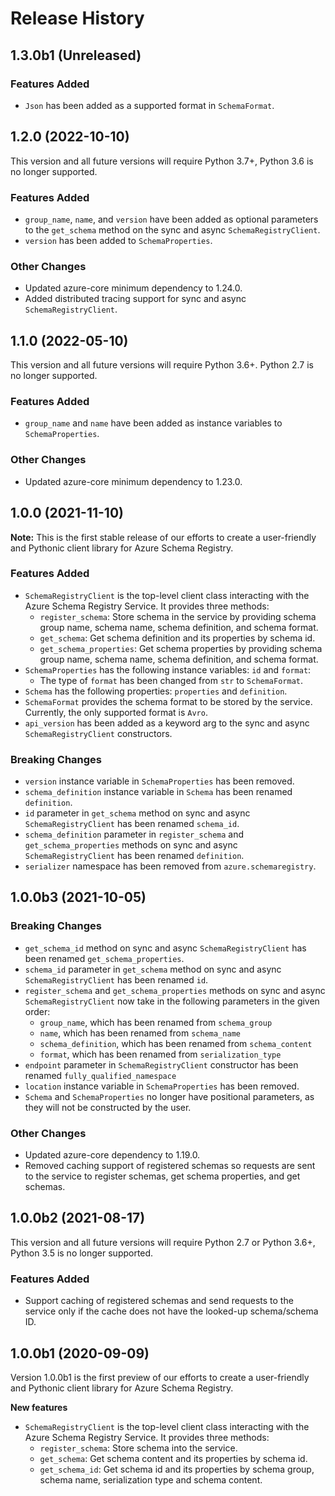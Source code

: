 # Release History

## 1.3.0b1 (Unreleased)

### Features Added

- `Json` has been added as a supported format in `SchemaFormat`.

## 1.2.0 (2022-10-10)

This version and all future versions will require Python 3.7+, Python 3.6 is no longer supported.

### Features Added

- `group_name`, `name`, and `version` have been added as optional parameters to the `get_schema` method on the sync and async `SchemaRegistryClient`.
- `version` has been added to `SchemaProperties`.

### Other Changes

- Updated azure-core minimum dependency to 1.24.0.
- Added distributed tracing support for sync and async `SchemaRegistryClient`.

## 1.1.0 (2022-05-10)

This version and all future versions will require Python 3.6+. Python 2.7 is no longer supported.

### Features Added

- `group_name` and `name` have been added as instance variables to `SchemaProperties`.

### Other Changes

- Updated azure-core minimum dependency to 1.23.0.

## 1.0.0 (2021-11-10)

**Note:** This is the first stable release of our efforts to create a user-friendly and Pythonic client library for Azure Schema Registry.

### Features Added

- `SchemaRegistryClient` is the top-level client class interacting with the Azure Schema Registry Service. It provides three methods:
  - `register_schema`: Store schema in the service by providing schema group name, schema name, schema definition, and schema format.
  - `get_schema`: Get schema definition and its properties by schema id.
  - `get_schema_properties`: Get schema properties by providing schema group name, schema name, schema definition, and schema format.
- `SchemaProperties` has the following instance variables: `id` and `format`:
  - The type of `format` has been changed from `str` to `SchemaFormat`.
- `Schema` has the following properties: `properties` and `definition`.
- `SchemaFormat` provides the schema format to be stored by the service. Currently, the only supported format is `Avro`.
- `api_version` has been added as a keyword arg to the sync and async `SchemaRegistryClient` constructors.

### Breaking Changes

- `version` instance variable in `SchemaProperties` has been removed.  
- `schema_definition` instance variable in `Schema` has been renamed `definition`.
- `id` parameter in `get_schema` method on sync and async `SchemaRegistryClient` has been renamed `schema_id`.
- `schema_definition` parameter in `register_schema` and `get_schema_properties` methods on sync and async `SchemaRegistryClient` has been renamed `definition`.
- `serializer` namespace has been removed from `azure.schemaregistry`.

## 1.0.0b3 (2021-10-05)

### Breaking Changes

- `get_schema_id` method on sync and async `SchemaRegistryClient` has been renamed `get_schema_properties`.
- `schema_id` parameter in `get_schema` method on sync and async `SchemaRegistryClient` has been renamed `id`.
- `register_schema` and `get_schema_properties` methods on sync and async `SchemaRegistryClient` now take in the following parameters in the given order:
  - `group_name`, which has been renamed from `schema_group`
  - `name`, which has been renamed from `schema_name`
  - `schema_definition`, which has been renamed from `schema_content`
  - `format`, which has been renamed from `serialization_type`
- `endpoint` parameter in `SchemaRegistryClient` constructor has been renamed `fully_qualified_namespace`
- `location` instance variable in `SchemaProperties` has been removed.
- `Schema` and `SchemaProperties` no longer have positional parameters, as they will not be constructed by the user.

### Other Changes

- Updated azure-core dependency to 1.19.0.
- Removed caching support of registered schemas so requests are sent to the service to register schemas, get schema properties, and get schemas.

## 1.0.0b2 (2021-08-17)

This version and all future versions will require Python 2.7 or Python 3.6+, Python 3.5 is no longer supported.

### Features Added

- Support caching of registered schemas and send requests to the service only if the cache does not have the looked-up schema/schema ID.

## 1.0.0b1 (2020-09-09)

Version 1.0.0b1 is the first preview of our efforts to create a user-friendly and Pythonic client library for Azure Schema Registry.

**New features**

- `SchemaRegistryClient` is the top-level client class interacting with the Azure Schema Registry Service. It provides three methods:
  - `register_schema`: Store schema into the service.
  - `get_schema`: Get schema content and its properties by schema id.
  - `get_schema_id`: Get schema id and its properties by schema group, schema name, serialization type and schema content.
